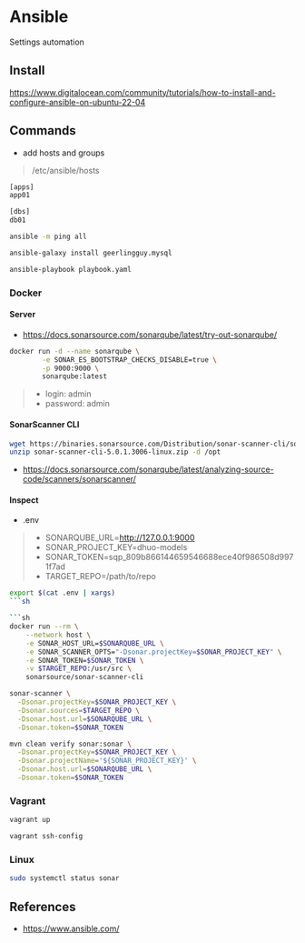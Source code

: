 # Ansible

Settings automation


## Install

https://www.digitalocean.com/community/tutorials/how-to-install-and-configure-ansible-on-ubuntu-22-04

## Commands

- add hosts and groups
> /etc/ansible/hosts

```sh
[apps]
app01

[dbs]
db01
```

```sh
ansible -m ping all
```

```sh
ansible-galaxy install geerlingguy.mysql

ansible-playbook playbook.yaml
```


### Docker

#### Server

- https://docs.sonarsource.com/sonarqube/latest/try-out-sonarqube/

```sh
docker run -d --name sonarqube \
        -e SONAR_ES_BOOTSTRAP_CHECKS_DISABLE=true \
        -p 9000:9000 \
        sonarqube:latest
```
> - login: admin
> - password: admin

#### SonarScanner CLI

```sh
wget https://binaries.sonarsource.com/Distribution/sonar-scanner-cli/sonar-scanner-cli-5.0.1.3006-linux.zip
unzip sonar-scanner-cli-5.0.1.3006-linux.zip -d /opt
```

- https://docs.sonarsource.com/sonarqube/latest/analyzing-source-code/scanners/sonarscanner/

#### Inspect

- .env
> - SONARQUBE_URL=http://127.0.0.1:9000
> - SONAR_PROJECT_KEY=dhuo-models
> - SONAR_TOKEN=sqp_809b866144659546688ece40f986508d9971f7ad
> - TARGET_REPO=/path/to/repo


```sh
export $(cat .env | xargs)
```sh

```sh
docker run --rm \
    --network host \
    -e SONAR_HOST_URL=$SONARQUBE_URL \
    -e SONAR_SCANNER_OPTS="-Dsonar.projectKey=$SONAR_PROJECT_KEY" \
    -e SONAR_TOKEN=$SONAR_TOKEN \
    -v $TARGET_REPO:/usr/src \
    sonarsource/sonar-scanner-cli
```    

```sh
sonar-scanner \
  -Dsonar.projectKey=$SONAR_PROJECT_KEY \
  -Dsonar.sources=$TARGET_REPO \
  -Dsonar.host.url=$SONARQUBE_URL \
  -Dsonar.token=$SONAR_TOKEN
```

```sh
mvn clean verify sonar:sonar \
  -Dsonar.projectKey=$SONAR_PROJECT_KEY \
  -Dsonar.projectName='${SONAR_PROJECT_KEY}' \
  -Dsonar.host.url=$SONARQUBE_URL \
  -Dsonar.token=$SONAR_TOKEN
```

### Vagrant

```sh
vagrant up
```

```sh
vagrant ssh-config
```

### Linux

```sh
sudo systemctl status sonar
```

## References 

- https://www.ansible.com/
